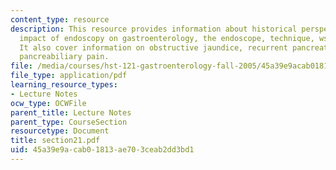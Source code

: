 ```yaml
---
content_type: resource
description: This resource provides information about historical perspectives on endoscopy,
  impact of endoscopy on gastroenterology, the endoscope, technique, wses of endoscopy.
  It also cover information on obstructive jaundice, recurrent pancreatitis, and unexplained
  pancreabiliary pain.
file: /media/courses/hst-121-gastroenterology-fall-2005/45a39e9acab01813ae703ceab2dd3bd1_section21.pdf
file_type: application/pdf
learning_resource_types:
- Lecture Notes
ocw_type: OCWFile
parent_title: Lecture Notes
parent_type: CourseSection
resourcetype: Document
title: section21.pdf
uid: 45a39e9a-cab0-1813-ae70-3ceab2dd3bd1
---
```

